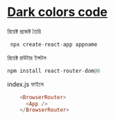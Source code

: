
# [Dark colors code](https://developer-kawsar1.github.io/colors/)

রিয়েক্ট প্রজেক্ট তৈরি

```hs
 npx create-react-app appname
```
রিয়েক্ট রাউটার ইন্সটল

```hs
npm install react-router-dom@6

```
index.js ফাইলে
```hs
    <BrowserRouter>
      <App />
    </BrowserRouter>
```
